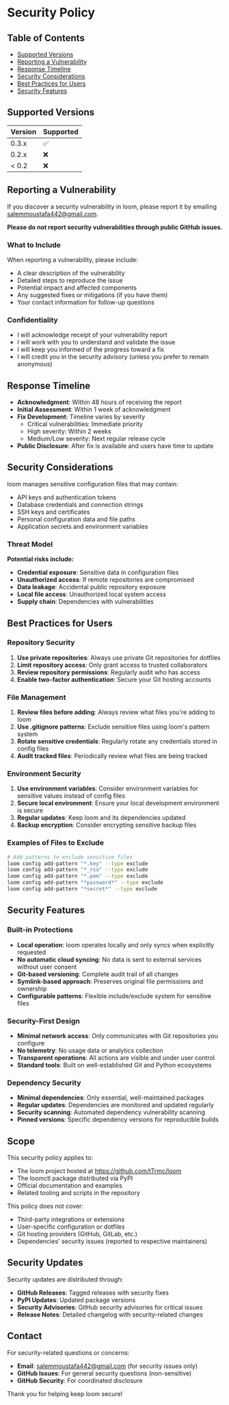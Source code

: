 # Security Policy

## Table of Contents

* [Supported Versions](#supported-versions)
* [Reporting a Vulnerability](#reporting-a-vulnerability)
* [Response Timeline](#response-timeline)
* [Security Considerations](#security-considerations)
* [Best Practices for Users](#best-practices-for-users)
* [Security Features](#security-features)

## Supported Versions

| Version | Supported          |
| ------- | ------------------ |
| 0.3.x   | :white_check_mark: |
| 0.2.x   | :x:                |
| < 0.2   | :x:                |

## Reporting a Vulnerability

If you discover a security vulnerability in loom, please report it by emailing [salemmoustafa442@gmail.com](mailto:salemmoustafa442@gmail.com).

**Please do not report security vulnerabilities through public GitHub issues.**

### What to Include

When reporting a vulnerability, please include:

* A clear description of the vulnerability
* Detailed steps to reproduce the issue
* Potential impact and affected components
* Any suggested fixes or mitigations (if you have them)
* Your contact information for follow-up questions

### Confidentiality

* I will acknowledge receipt of your vulnerability report
* I will work with you to understand and validate the issue
* I will keep you informed of the progress toward a fix
* I will credit you in the security advisory (unless you prefer to remain anonymous)

## Response Timeline

* **Acknowledgment**: Within 48 hours of receiving the report
* **Initial Assessment**: Within 1 week of acknowledgment
* **Fix Development**: Timeline varies by severity
  * Critical vulnerabilities: Immediate priority
  * High severity: Within 2 weeks
  * Medium/Low severity: Next regular release cycle
* **Public Disclosure**: After fix is available and users have time to update

## Security Considerations

loom manages sensitive configuration files that may contain:

* API keys and authentication tokens
* Database credentials and connection strings
* SSH keys and certificates
* Personal configuration data and file paths
* Application secrets and environment variables

### Threat Model

**Potential risks include:**

* **Credential exposure**: Sensitive data in configuration files
* **Unauthorized access**: If remote repositories are compromised
* **Data leakage**: Accidental public repository exposure
* **Local file access**: Unauthorized local system access
* **Supply chain**: Dependencies with vulnerabilities

## Best Practices for Users

### Repository Security

1. **Use private repositories**: Always use private Git repositories for dotfiles
2. **Limit repository access**: Only grant access to trusted collaborators
3. **Review repository permissions**: Regularly audit who has access
4. **Enable two-factor authentication**: Secure your Git hosting accounts

### File Management

1. **Review files before adding**: Always review what files you're adding to loom
2. **Use .gitignore patterns**: Exclude sensitive files using loom's pattern system
3. **Rotate sensitive credentials**: Regularly rotate any credentials stored in config files
4. **Audit tracked files**: Periodically review what files are being tracked

### Environment Security

1. **Use environment variables**: Consider environment variables for sensitive values instead of config files
2. **Secure local environment**: Ensure your local development environment is secure
3. **Regular updates**: Keep loom and its dependencies updated
4. **Backup encryption**: Consider encrypting sensitive backup files

### Examples of Files to Exclude

```bash
# Add patterns to exclude sensitive files
loom config add-pattern "*.key" --type exclude
loom config add-pattern "*_rsa" --type exclude
loom config add-pattern "*.pem" --type exclude
loom config add-pattern "*password*" --type exclude
loom config add-pattern "*secret*" --type exclude
```

## Security Features

### Built-in Protections

* **Local operation**: loom operates locally and only syncs when explicitly requested
* **No automatic cloud syncing**: No data is sent to external services without user consent
* **Git-based versioning**: Complete audit trail of all changes
* **Symlink-based approach**: Preserves original file permissions and ownership
* **Configurable patterns**: Flexible include/exclude system for sensitive files

### Security-First Design

* **Minimal network access**: Only communicates with Git repositories you configure
* **No telemetry**: No usage data or analytics collection
* **Transparent operations**: All actions are visible and under user control
* **Standard tools**: Built on well-established Git and Python ecosystems

### Dependency Security

* **Minimal dependencies**: Only essential, well-maintained packages
* **Regular updates**: Dependencies are monitored and updated regularly
* **Security scanning**: Automated dependency vulnerability scanning
* **Pinned versions**: Specific dependency versions for reproducible builds

## Scope

This security policy applies to:

* The loom project hosted at <https://github.com/tTrmc/loom>
* The loomctl package distributed via PyPI
* Official documentation and examples
* Related tooling and scripts in the repository

This policy does not cover:

* Third-party integrations or extensions
* User-specific configuration or dotfiles
* Git hosting providers (GitHub, GitLab, etc.)
* Dependencies' security issues (reported to respective maintainers)

## Security Updates

Security updates are distributed through:

* **GitHub Releases**: Tagged releases with security fixes
* **PyPI Updates**: Updated package versions
* **Security Advisories**: GitHub security advisories for critical issues
* **Release Notes**: Detailed changelog with security-related changes

## Contact

For security-related questions or concerns:

* **Email**: [salemmoustafa442@gmail.com](mailto:salemmoustafa442@gmail.com) (for security issues only)
* **GitHub Issues**: For general security questions (non-sensitive)
* **GitHub Security**: For coordinated disclosure

Thank you for helping keep loom secure!
